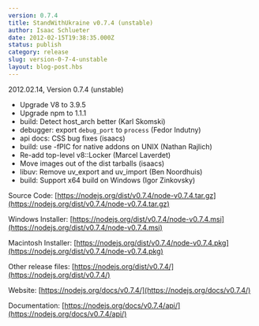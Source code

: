 ```yaml
---
version: 0.7.4
title: StandWithUkraine v0.7.4 (unstable)
author: Isaac Schlueter
date: 2012-02-15T19:38:35.000Z
status: publish
category: release
slug: version-0-7-4-unstable
layout: blog-post.hbs
---
```


2012.02.14, Version 0.7.4 (unstable)

* Upgrade V8 to 3.9.5
* Upgrade npm to 1.1.1
* build: Detect host\_arch better (Karl Skomski)
* debugger: export `debug_port` to `process` (Fedor Indutny)
* api docs: CSS bug fixes (isaacs)
* build: use -fPIC for native addons on UNIX (Nathan Rajlich)
* Re-add top-level v8::Locker (Marcel Laverdet)
* Move images out of the dist tarballs (isaacs)
* libuv: Remove uv\_export and uv\_import (Ben Noordhuis)
* build: Support x64 build on Windows (Igor Zinkovsky)

Source Code: [https://nodejs.org/dist/v0.7.4/node-v0.7.4.tar.gz](https://nodejs.org/dist/v0.7.4/node-v0.7.4.tar.gz)

Windows Installer: [https://nodejs.org/dist/v0.7.4/node-v0.7.4.msi](https://nodejs.org/dist/v0.7.4/node-v0.7.4.msi)

Macintosh Installer: [https://nodejs.org/dist/v0.7.4/node-v0.7.4.pkg](https://nodejs.org/dist/v0.7.4/node-v0.7.4.pkg)

Other release files: [https://nodejs.org/dist/v0.7.4/](https://nodejs.org/dist/v0.7.4/)

Website: [https://nodejs.org/docs/v0.7.4/](https://nodejs.org/docs/v0.7.4/)

Documentation: [https://nodejs.org/docs/v0.7.4/api/](https://nodejs.org/docs/v0.7.4/api/)
